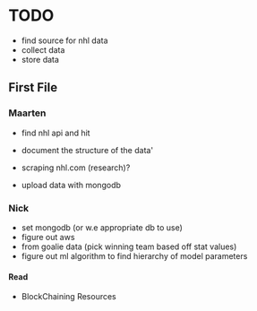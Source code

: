 # TODO
- find source for nhl data
- collect data
- store data


## First File
### Maarten
- find nhl api and hit
- document the structure of the data'

- scraping nhl.com (research)?
- upload data with mongodb

### Nick
- set mongodb (or w.e appropriate db to use)
- figure out aws
- from goalie data (pick winning team based off stat values)
- figure out ml algorithm to find hierarchy of model parameters

#### Read
- BlockChaining Resources
